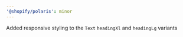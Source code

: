 ```yaml
---
'@shopify/polaris': minor
---
```


Added responsive styling to the `Text` `headingXl` and `headingLg` variants
